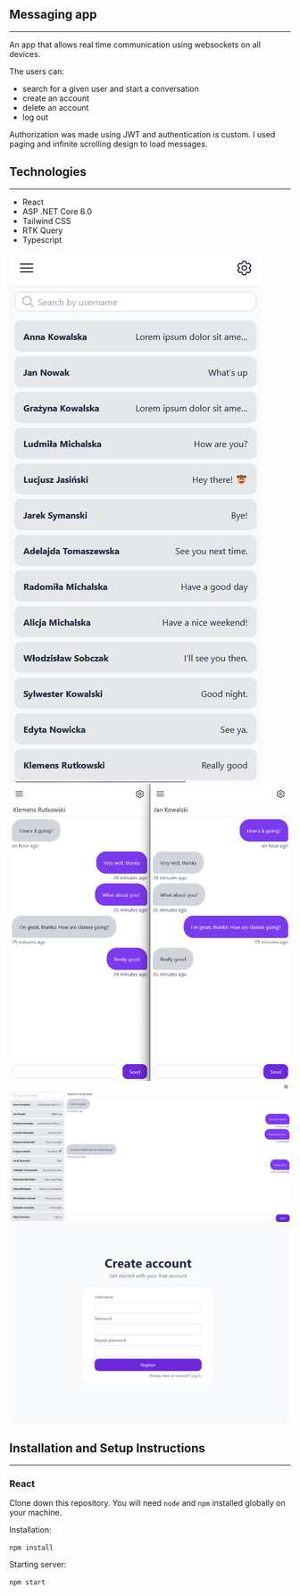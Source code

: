 ## Messaging app
---
An app that allows real time communication using websockets on all devices.

The users can:
- search for a given user and start a conversation
- create an account
- delete an account
- log out

Authorization was made using JWT and authentication is custom. I used paging and
infinite scrolling design to load messages.

## Technologies
---
- React
- ASP .NET Core 6.0
- Tailwind CSS
- RTK Query
- Typescript

![screenshot 0](./screenshots/screenshot0.png)
![screenshot 1](./screenshots/screenshot1.png)
![screenshot 2](./screenshots/screenshot2.png)
![screenshot 3](./screenshots/screenshot3.png)


## Installation and Setup Instructions
---
### React
Clone down this repository. You will need `node` and `npm` installed globally on your machine.

Installation:

`npm install`

Starting server:

`npm start`
